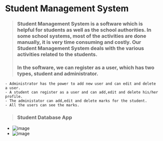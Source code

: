 # **Student Management System** 

> ### Student Management System is a software which is helpful for students as well as the school authorities. In some school systems, most of the activities are done manually, it is very time consuming and costly. Our Student Management System deals with the various activities related to the students. 
> ### In the software, we can register as a user, which has two types, student and administrator. 
    - Administrator has the power to add new user and can edit and delete a user. 
    - A student can register as a user and can add,edit and delete his/her profile. 
    - The administator can add,edit and delete marks for the student. 
    - All the users can see the marks. 

> ### Student Database App 
- ![image](https://github.com/huygi/Student-Management-System/assets/105019803/e1a25c6b-0833-425e-8ff5-00a4cd622ac1)
- ![image](https://github.com/huygi/Student-Management-System/assets/105019803/6630f028-9e18-411e-9855-3d646fe8b6a5)